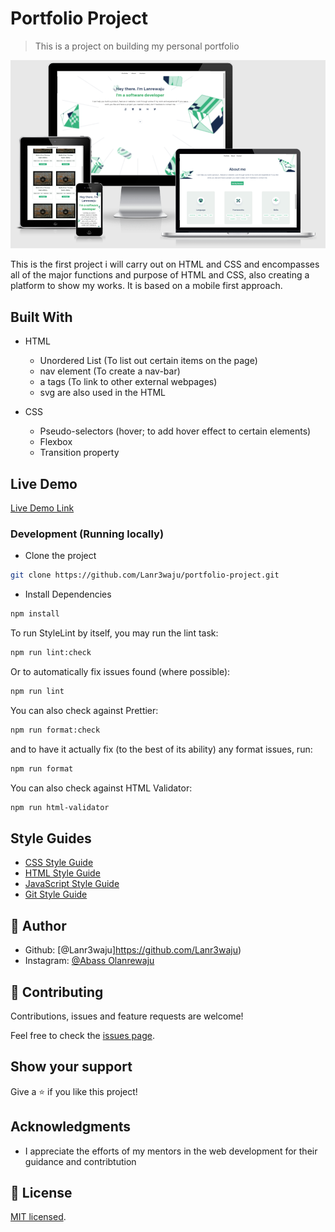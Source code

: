 # Portfolio Project

> This is a project on building my personal portfolio

![screenshot](./img/preview.png)

This is the first project i will carry out on HTML and CSS and encompasses all of the major functions and purpose of HTML and CSS, also creating a platform to show my works. It is based on a mobile first approach.

## Built With

- HTML

  - Unordered List (To list out certain items on the page)
  - nav element (To create a nav-bar)
  - a tags (To link to other external webpages)
  - svg are also used in the HTML

- CSS
  - Pseudo-selectors (hover; to add hover effect to certain elements)
  - Flexbox
  - Transition property

## Live Demo

[Live Demo Link](https://abass-portfolio-project.netlify.app/)

### Development (Running locally)

- Clone the project

```bash
git clone https://github.com/Lanr3waju/portfolio-project.git
```

- Install Dependencies

```bash
npm install
```

To run StyleLint by itself, you may run the lint task:

```bash
npm run lint:check
```

Or to automatically fix issues found (where possible):

```bash
npm run lint
```

You can also check against Prettier:

```bash
npm run format:check
```

and to have it actually fix (to the best of its ability) any format issues, run:

```bash
npm run format
```

You can also check against HTML Validator:

```bash
npm run html-validator
```

## Style Guides

- [CSS Style Guide](http://udacity.github.io/frontend-nanodegree-styleguide/css.html)
- [HTML Style Guide](http://udacity.github.io/frontend-nanodegree-styleguide/index.html)
- [JavaScript Style Guide](http://udacity.github.io/frontend-nanodegree-styleguide/javascript.html)
- [Git Style Guide](https://udacity.github.io/git-styleguide/)

## 👤 Author

- Github: [@Lanr3waju]https://github.com/Lanr3waju)
- Instagram: [@Abass Olanrewaju](https://www.instagram.com/abass.abdul.wasii)

## 🤝 Contributing

Contributions, issues and feature requests are welcome!

Feel free to check the [issues page](../../issues).

## Show your support

Give a ⭐️ if you like this project!

## Acknowledgments

- I appreciate the efforts of my mentors in the web development for their guidance and contribtution

## 📝 License

[MIT licensed](./LICENSE).
